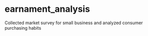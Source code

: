 # earnament_analysis
Collected market survey for small business and analyzed consumer purchasing habits 
